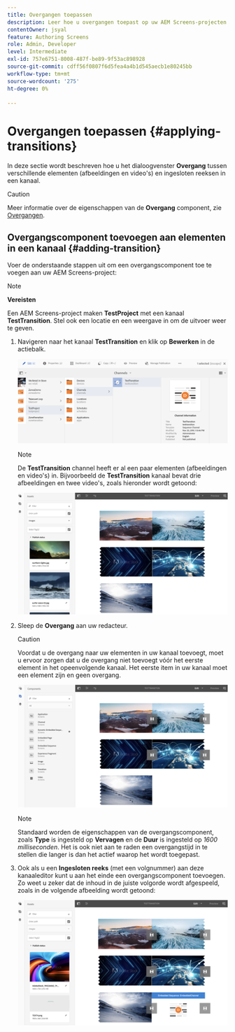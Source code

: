 ```yaml
---
title: Overgangen toepassen
description: Leer hoe u overgangen toepast op uw AEM Screens-projecten.
contentOwner: jsyal
feature: Authoring Screens
role: Admin, Developer
level: Intermediate
exl-id: 757e6751-8008-487f-be89-9f53ac898928
source-git-commit: cdff56f0807f6d5fea4a4b1d545aecb1e80245bb
workflow-type: tm+mt
source-wordcount: '275'
ht-degree: 0%

---
```


# Overgangen toepassen {#applying-transitions}

In deze sectie wordt beschreven hoe u het dialoogvenster **Overgang** tussen verschillende elementen (afbeeldingen en video&#39;s) en ingesloten reeksen in een kanaal.

>[!CAUTION]
>
>Meer informatie over de eigenschappen van de **Overgang** component, zie [Overgangen](adding-components-to-a-channel.md#transition).

## Overgangscomponent toevoegen aan elementen in een kanaal {#adding-transition}

Voer de onderstaande stappen uit om een overgangscomponent toe te voegen aan uw AEM Screens-project:

>[!NOTE]
>
>**Vereisten**
>
>Een AEM Screens-project maken **TestProject** met een kanaal **TestTransition**. Stel ook een locatie en een weergave in om de uitvoer weer te geven.

1. Navigeren naar het kanaal **TestTransition** en klik op **Bewerken** in de actiebalk.

   ![image1](assets/transitions1.png)

   >[!NOTE]
   >
   >De **TestTransition** channel heeft er al een paar elementen (afbeeldingen en video&#39;s) in. Bijvoorbeeld de **TestTransition** kanaal bevat drie afbeeldingen en twee video&#39;s, zoals hieronder wordt getoond:

   ![image2](assets/transitions2.png)


1. Sleep de **Overgang** aan uw redacteur.

   >[!CAUTION]
   >
   >Voordat u de overgang naar uw elementen in uw kanaal toevoegt, moet u ervoor zorgen dat u de overgang niet toevoegt vóór het eerste element in het opeenvolgende kanaal. Het eerste item in uw kanaal moet een element zijn en geen overgang.

   ![image3](assets/transitions3.png)

   >[!NOTE]
   >
   >Standaard worden de eigenschappen van de overgangscomponent, zoals **Type** is ingesteld op **Vervagen** en de **Duur** is ingesteld op *1600 milliseconden*. Het is ook niet aan te raden een overgangstijd in te stellen die langer is dan het actief waarop het wordt toegepast.

1. Ook als u een **Ingesloten reeks** (met een volgnummer) aan deze kanaaleditor kunt u aan het einde een overgangscomponent toevoegen. Zo weet u zeker dat de inhoud in de juiste volgorde wordt afgespeeld, zoals in de volgende afbeelding wordt getoond:

   ![image3](assets/transitions5.png)
